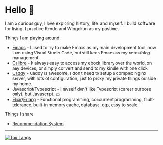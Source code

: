 # Hello 👋

I am a curious guy, I love exploring history, life, and myself. I build software for living. I practice Kendo and Wingchun as my pastime.

Things I am playing around:

- [Emacs](https://www.gnu.org/software/emacs/) - I used to try to make Emacs as my main development tool, now I am using Visual Studio Code, but still keep Emacs as my notes/blog management.
- [Calibre](https://calibre-ebook.com/) - It always easy to access my ebook library over the world, on any devices, or simply convert and send to my kindle with one click.
- [Caddy](https://caddyserver.com/) - Caddy is awesome, I don't need to setup a complex Nginx server, with lots of configuration, just to proxy my private things outside my home.
- Javascript/Typescript - I myself don't like Typescript (career purpose only), but Javascript. 💵 
- [Elixir](https://elixir-lang.org/)/[Erlang](https://www.erlang.org/) - Functional programming, concurrent programming, fault-tolerance, built-in memory cache, database, otp, easy to scale.

Things I share

- [Recommendation System](https://slides.com/anhmv/deck-1)

---

[![Top Langs](https://github-readme-stats.vercel.app/api/top-langs/?username=mcvnh&layout=compact)](https://github.com/mcvnh?tab=repositories&q=&type=public&language=)
